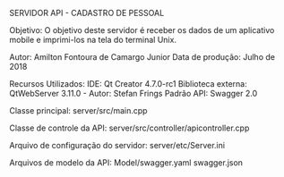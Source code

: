 SERVIDOR API - CADASTRO DE PESSOAL

Objetivo: O objetivo deste servidor é receber os dados de um aplicativo mobile e
imprimi-los na tela do terminal Unix.

Autor: Amilton Fontoura de Camargo Junior
Data de produção: Julho de 2018

Recursos Utilizados:
	IDE: Qt Creator 4.7.0-rc1
	Biblioteca externa: QtWebServer 3.11.0 - Autor: Stefan Frings
	Padrão API: Swagger 2.0

Classe principal:
	server/src/main.cpp

Classe de controle da API:
	server/src/controller/apicontroller.cpp

Arquivo de configuração do servidor:
	server/etc/Server.ini

Arquivos de modelo da API:
	Model/swagger.yaml
	swagger.json
